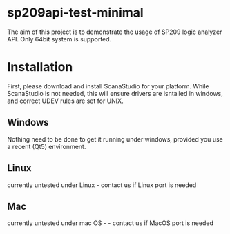 # sp209api-test-minimal
 
The aim of this project is to demonstrate the usage of SP209 logic analyzer API. Only 64bit system is supported.

# Installation
First, please download and install ScanaStudio for your platform. While ScanaStudio is not needed, this will ensure drivers are isntalled in windows, and correct UDEV rules are set for UNIX. 

## Windows
Nothing need to be done to get it running under windows, provided you use a recent (Qt5) environment.

## Linux
currently untested under Linux - contact us if Linux port is needed

## Mac
currently untested under mac OS -  - contact us if MacOS port is needed
